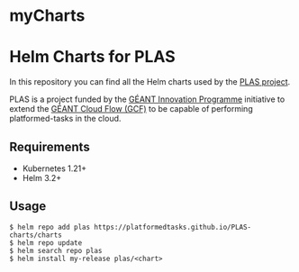 # myCharts
# Helm Charts for PLAS

In this repository you can find all the Helm charts used by the [PLAS project](https://github.com/PlatformedTasks/Documentation).

PLAS is a project funded by the [GÉANT Innovation Programme](https://community.geant.org/community-programme-portfolio/innovation-programme/) initiative to extend the [GÉANT Cloud Flow (GCF)](https://clouds.geant.org/community-cloud/) to be capable of performing platformed-tasks in the cloud.

## Requirements
* Kubernetes 1.21+
* Helm 3.2+

## Usage
```
$ helm repo add plas https://platformedtasks.github.io/PLAS-charts/charts
$ helm repo update
$ helm search repo plas
$ helm install my-release plas/<chart>
```
